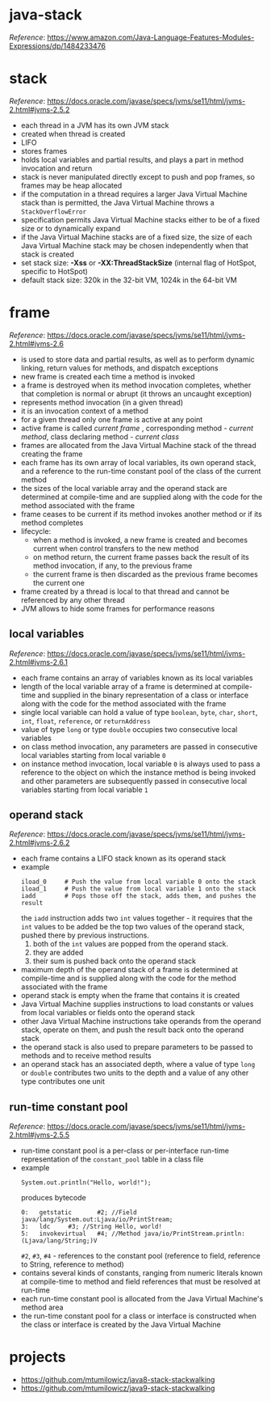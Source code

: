 # java-stack

_Reference_: https://www.amazon.com/Java-Language-Features-Modules-Expressions/dp/1484233476

# stack
_Reference_: https://docs.oracle.com/javase/specs/jvms/se11/html/jvms-2.html#jvms-2.5.2

* each thread in a JVM has its own JVM stack
* created when thread is created
* LIFO
* stores frames
* holds local variables and partial results, and plays a part in method invocation and return
* stack is never manipulated directly except to push and pop frames, so frames may be heap allocated
* if the computation in a thread requires a larger Java Virtual Machine stack than is permitted, 
the Java Virtual Machine throws a `StackOverflowError`
* specification permits Java Virtual Machine stacks either to be of a fixed size or to dynamically expand
* if the Java Virtual Machine stacks are of a fixed size, the size of each Java Virtual Machine stack may 
be chosen independently when that stack is created
* set stack size: **-Xss** or **-XX:ThreadStackSize** (internal flag of HotSpot, specific to HotSpot)
* default stack size: 320k in the 32-bit VM, 1024k in the 64-bit VM
# frame
_Reference_: https://docs.oracle.com/javase/specs/jvms/se11/html/jvms-2.html#jvms-2.6

* is used to store data and partial results, as well as to perform dynamic linking, 
return values for methods, and dispatch exceptions
* new frame is created each time a method is invoked
* a frame is destroyed when its method invocation completes, whether that completion is normal or abrupt 
(it throws an uncaught exception)
* represents method invocation (in a given thread)
* it is an invocation context of a method
* for a given thread only one frame is active at any point
* active frame is called _current frame_ , corresponding method - _current method_, class declaring method - 
_current class_ 
* frames are allocated from the Java Virtual Machine stack of the thread creating the frame
* each frame has its own array of local variables, its own operand stack, and a reference 
to the run-time constant pool of the class of the current method
* the sizes of the local variable array and the operand stack are determined at compile-time and are 
supplied along with the code for the method associated with the frame
* frame ceases to be current if its method invokes another method or if its method completes
* lifecycle: 
    * when a method is invoked, a new frame is created and becomes current when control transfers to the new method
    * on method return, the current frame passes back the result of its method invocation, if any, to the previous frame
    * the current frame is then discarded as the previous frame becomes the current one
* frame created by a thread is local to that thread and cannot be referenced by any other thread
* JVM allows to hide some frames for performance reasons
    
## local variables
_Reference_: https://docs.oracle.com/javase/specs/jvms/se11/html/jvms-2.html#jvms-2.6.1

* each frame contains an array of variables known as its local variables
* length of the local variable array of a frame is determined at compile-time and supplied in the binary 
representation of a class or interface along with the code for the method associated with the frame
* single local variable can hold a value of type `boolean`, `byte`, `char`, `short`, `int`, `float`, 
`reference`, or `returnAddress`
* value of type `long` or type `double` occupies two consecutive local variables
* on class method invocation, any parameters are passed in consecutive local variables starting from local variable `0`
* on instance method invocation, local variable `0` is always used to pass a reference to the object on which the 
instance method is being invoked and other parameters are subsequently passed  in consecutive local variables 
starting from local variable `1`

## operand stack
_Reference_: https://docs.oracle.com/javase/specs/jvms/se11/html/jvms-2.html#jvms-2.6.2

* each frame contains a LIFO stack known as its operand stack
* example
    ```
    iload_0     # Push the value from local variable 0 onto the stack
    iload_1     # Push the value from local variable 1 onto the stack
    iadd        # Pops those off the stack, adds them, and pushes the result
    ```
    the `iadd` instruction adds two `int` values together - it requires that the `int` values to be 
    added be the top two values of the operand stack, pushed there by previous instructions. 
    1. both of the `int` values are popped from the operand stack. 
    1. they are added
    1. their sum is pushed back onto the operand stack
* maximum depth of the operand stack of a frame is determined at compile-time and is supplied along 
with the code for the method associated with the frame
* operand stack is empty when the frame that contains it is created
* Java Virtual Machine supplies instructions to load constants or values from local variables or 
fields onto the operand stack
* other Java Virtual Machine instructions take operands from the operand stack, operate on them, and push the 
result back onto the operand stack
* the operand stack is also used to prepare parameters to be passed to methods and to receive method results
* an operand stack has an associated depth, where a value of type `long` or `double` contributes two units to the depth 
and a value of any other type contributes one unit

## run-time constant pool
_Reference_: https://docs.oracle.com/javase/specs/jvms/se11/html/jvms-2.html#jvms-2.5.5

* run-time constant pool is a per-class or per-interface run-time representation of the `constant_pool` 
table in a class file
* example
    ```
    System.out.println("Hello, world!");
    ```
    produces bytecode
    ```
    0:   getstatic       #2; //Field java/lang/System.out:Ljava/io/PrintStream;              
    3:   ldc     #3; //String Hello, world!                                                  
    5:   invokevirtual   #4; //Method java/io/PrintStream.println:(Ljava/lang/String;)V
    ```
    `#2`, `#3`, `#4` - references to the constant pool (reference to field, reference to String, reference to method)
* contains several kinds of constants, ranging from numeric literals known at compile-time to method and 
field references that must be resolved at run-time
* each run-time constant pool is allocated from the Java Virtual Machine's method area
* the run-time constant pool for a class or interface is constructed when the class or interface is created
by the Java Virtual Machine

# projects
* https://github.com/mtumilowicz/java8-stack-stackwalking
* https://github.com/mtumilowicz/java9-stack-stackwalking
